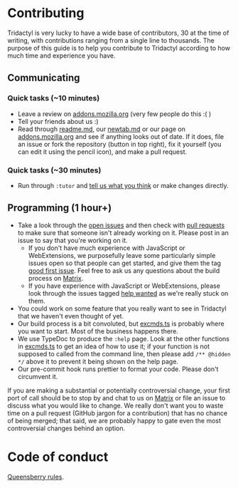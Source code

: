 # Contributing

Tridactyl is very lucky to have a wide base of contributors, 30 at the time of writing, with contributions ranging from a single line to thousands. The purpose of this guide is to help you contribute to Tridactyl according to how much time and experience you have.

## Communicating

### Quick tasks (~10 minutes)

- Leave a review on [addons.mozilla.org][amoreviews] (very few people do this :( )
- Tell your friends about us :)
- Read through [readme.md][readme], our [newtab.md][newtab] or our page on [addons.mozilla.org][amo] and see if anything looks out of date. If it does, file an issue or fork the repository (button in top right), fix it yourself (you can edit it using the pencil icon), and make a pull request.

### Quick tasks (~30 minutes)

- Run through `:tutor` and [tell us what you think][tutor] or make changes directly.

## Programming (1 hour+)

- Take a look through the [open issues][issues] and then check with [pull requests][prs] to make sure that someone isn't already working on it. Please post in an issue to say that you're working on it.
    - If you don't have much experience with JavaScript or WebExtensions, we purposefully leave some particularly simple issues open so that people can get started, and give them the tag [good first issue][easyissues]. Feel free to ask us any questions about the build process on [Matrix][Matrix].
    - If you have experience with JavaScript or WebExtensions, please look through the issues tagged [help wanted][helpus] as we're really stuck on them.
- You could work on some feature that you really want to see in Tridactyl that we haven't even thought of yet.
- Our build process is a bit convoluted, but [excmds.ts][excmds] is probably where you want to start. Most of the business happens there.
- We use TypeDoc to produce the `:help` page. Look at the other functions in [excmds.ts][excmds] to get an idea of how to use it; if your function is not supposed to called from the command line, then please add `/** @hidden */` above it to prevent it being shown on the help page.
- Our pre-commit hook runs prettier to format your code. Please don't circumvent it.

If you are making a substantial or potentially controversial change, your first port of call should be to stop by and chat to us on [Matrix][Matrix] or file an issue to discuss what you would like to change. We really don't want you to waste time on a pull request (GitHub jargon for a contribution) that has no chance of being merged; that said, we are probably happy to gate even the most controversial changes behind an option. 

# Code of conduct

[Queensberry rules](https://en.oxforddictionaries.com/definition/queensberry_rules).



[Matrix]: https://riot.im/app/#/room/#tridactyl:matrix.org
[issues]: https://github.com/cmcaine/tridactyl/issues?utf8=%E2%9C%93&q=is%3Aissue+is%3Aopen+
[easyissues]: https://github.com/cmcaine/tridactyl/issues?q=is%3Aissue+is%3Aopen+label%3A%22good+first+issue%22
[helpus]: https://github.com/cmcaine/tridactyl/issues?q=is%3Aissue+is%3Aopen+label%3A%22help+wanted%22
[prs]: https://github.com/cmcaine/tridactyl/pulls
[readme]: https://github.com/cmcaine/tridactyl/blob/master/readme.md
[amo]: https://addons.mozilla.org/en-US/firefox/addon/tridactyl-vim/
[amoreviews]: https://addons.mozilla.org/en-US/firefox/addon/tridactyl-vim/reviews/
[newtab]: https://github.com/cmcaine/tridactyl/blob/master/src/static/newtab.md
[tutor]: https://github.com/cmcaine/tridactyl/issues/380
[excmds]: https://github.com/cmcaine/tridactyl/blob/master/src/excmds.ts
